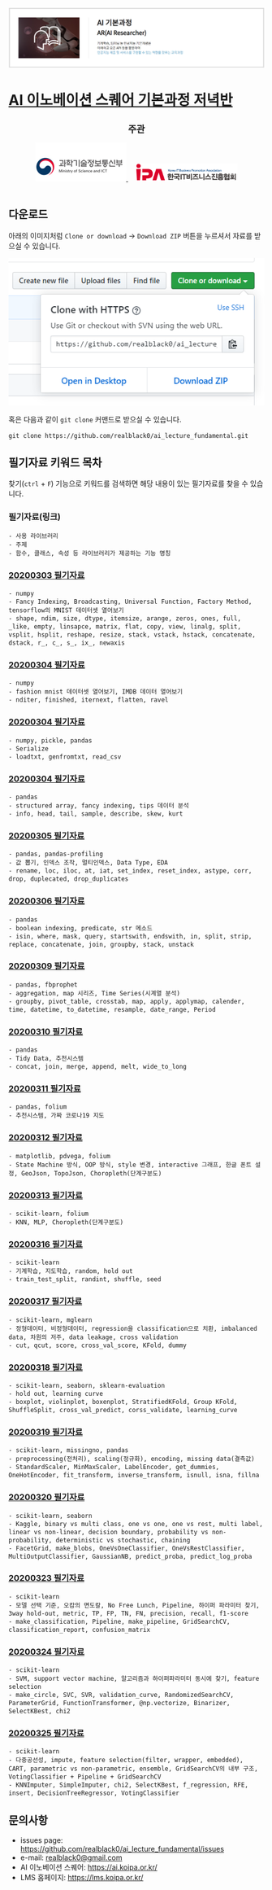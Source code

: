 <img src='imgs/course.png' />

# [AI 이노베이션 스퀘어 기본과정 저녁반](https://realblack0.github.io/ai_lecture_fundamental/)

<div align="center">
  <h2 style='font-weight: bold; font-size:18px;'>주관</h2>
  <a href='https://www.msit.go.kr/web/main/main.do'>
    <img src='imgs/logo_MSICT.png'/>
  </a>
  &nbsp;&nbsp;&nbsp;
  <a href='https://ai.koipa.or.kr/'>
    <img src='imgs/logo_IPA.png' width="200" hegiht="50" />
  </a>
</div>
<br/>


## 다운로드
아래의 이미지처럼 `Clone or download` -> `Download ZIP` 버튼을 누르셔서 자료를 받으실 수 있습니다.<br/>
<div align="center">
  <img src='imgs/howtodownload.png' /><br/>
</div>

혹은 다음과 같이 `git clone` 커맨드로 받으실 수 있습니다.
```dos
git clone https://github.com/realblack0/ai_lecture_fundamental.git
```

## 필기자료 키워드 목차
찾기(`ctrl` + `F`) 기능으로 키워드를 검색하면 해당 내용이 있는 필기자료를 찾을 수 있습니다.  

### 필기자료(링크)
    - 사용 라이브러리
    - 주제
    - 함수, 클래스, 속성 등 라이브러리가 제공하는 기능 명칭

### [20200303 필기자료](https://github.com/realblack0/ai_lecture_fundamental/blob/master/notebooks/20200303%20기본저녁반%20필기자료.ipynb)
    - numpy
    - Fancy Indexing, Broadcasting, Universal Function, Factory Method, tensorflow의 MNIST 데이터셋 열어보기
    - shape, ndim, size, dtype, itemsize, arange, zeros, ones, full, _like, empty, linsapce, matrix, flat, copy, view, linalg, split, vsplit, hsplit, reshape, resize, stack, vstack, hstack, concatenate, dstack, r_, c_, s_, ix_, newaxis

### [20200304 필기자료](https://github.com/realblack0/ai_lecture_fundamental/blob/master/notebooks/20200304%20기본저녁반%20필기자료(numpy).ipynb)
    - numpy
    - fashion mnist 데이터셋 열어보기, IMDB 데이터 열어보기
    - nditer, finished, iternext, flatten, ravel

### [20200304 필기자료](https://github.com/realblack0/ai_lecture_fundamental/blob/master/notebooks/20200304%20%EA%B8%B0%EB%B3%B8%EC%A0%80%EB%85%81%EB%B0%98%20%ED%95%84%EA%B8%B0%EC%9E%90%EB%A3%8C(numpy%2C%20pandas%20%EB%8D%B0%EC%9D%B4%ED%84%B0%20%EB%B6%88%EB%9F%AC%EC%98%A4%EA%B8%B0).ipynb)
    - numpy, pickle, pandas
    - Serialize
    - loadtxt, genfromtxt, read_csv

### [20200304 필기자료](https://github.com/realblack0/ai_lecture_fundamental/blob/master/notebooks/20200304%20%EA%B8%B0%EB%B3%B8%EC%A0%80%EB%85%81%EB%B0%98%20%ED%95%84%EA%B8%B0%EC%9E%90%EB%A3%8C(pandas).ipynb)
    - pandas 
    - structured array, fancy indexing, tips 데이터 분석
    - info, head, tail, sample, describe, skew, kurt

### [20200305 필기자료](https://github.com/realblack0/ai_lecture_fundamental/blob/master/notebooks/20200305%20%EA%B8%B0%EB%B3%B8%EC%A0%80%EB%85%81%EB%B0%98%20%ED%95%84%EA%B8%B0%EC%9E%90%EB%A3%8C.ipynb)
    - pandas, pandas-profiling
    - 값 뽑기, 인덱스 조작, 멀티인덱스, Data Type, EDA
    - rename, loc, iloc, at, iat, set_index, reset_index, astype, corr, drop, duplecated, drop_duplicates

### [20200306 필기자료](https://github.com/realblack0/ai_lecture_fundamental/blob/master/notebooks/20200306%20%EA%B8%B0%EB%B3%B8%EC%A0%80%EB%85%81%EB%B0%98%20%ED%95%84%EA%B8%B0%EC%9E%90%EB%A3%8C.ipynb)
    - pandas
    - boolean indexing, predicate, str 메소드
    - isin, where, mask, query, startswith, endswith, in, split, strip, replace, concatenate, join, groupby, stack, unstack

### [20200309 필기자료](https://github.com/realblack0/ai_lecture_fundamental/blob/master/notebooks/20200309%20%EA%B8%B0%EB%B3%B8%EC%A0%80%EB%85%81%EB%B0%98%20%ED%95%84%EA%B8%B0%EC%9E%90%EB%A3%8C.ipynb)
    - pandas, fbprophet
    - aggregation, map 시리즈, Time Series(시계열 분석)
    - groupby, pivot_table, crosstab, map, apply, applymap, calender, time, datetime, to_datetime, resample, date_range, Period

### [20200310 필기자료](https://github.com/realblack0/ai_lecture_fundamental/blob/master/notebooks/20200310%20%EA%B8%B0%EB%B3%B8%EC%A0%80%EB%85%81%EB%B0%98%20%ED%95%84%EA%B8%B0%EC%9E%90%EB%A3%8C.ipynb)
    - pandas
    - Tidy Data, 추천시스템
    - concat, join, merge, append, melt, wide_to_long

### [20200311 필기자료](https://github.com/realblack0/ai_lecture_fundamental/blob/master/notebooks/20200311%20%EA%B8%B0%EB%B3%B8%EC%A0%80%EB%85%81%EB%B0%98%20%ED%95%84%EA%B8%B0%EC%9E%90%EB%A3%8C.ipynb)
    - pandas, folium
    - 추천시스템, 가짜 코로나19 지도

### [20200312 필기자료](https://github.com/realblack0/ai_lecture_fundamental/blob/master/notebooks/20200312%20%EA%B8%B0%EB%B3%B8%EC%A0%80%EB%85%81%EB%B0%98%20%ED%95%84%EA%B8%B0%EC%9E%90%EB%A3%8C.ipynb)
    - matplotlib, pdvega, folium
    - State Machine 방식, OOP 방식, style 변경, interactive 그래프, 한글 폰트 설정, GeoJson, TopoJson, Choropleth(단계구분도)

### [20200313 필기자료](https://github.com/realblack0/ai_lecture_fundamental/blob/master/notebooks/20200313%20%EA%B8%B0%EB%B3%B8%EC%A0%80%EB%85%81%EB%B0%98%20%ED%95%84%EA%B8%B0%EC%9E%90%EB%A3%8C.ipynb)
    - scikit-learn, folium
    - KNN, MLP, Choropleth(단계구분도)
    
### [20200316 필기자료](https://github.com/realblack0/ai_lecture_fundamental/blob/master/notebooks/20200316%20%EA%B8%B0%EB%B3%B8%EC%A0%80%EB%85%81%EB%B0%98%20%ED%95%84%EA%B8%B0%EC%9E%90%EB%A3%8C.ipynb)
    - scikit-learn
    - 기계학습, 지도학습, random, hold out
    - train_test_split, randint, shuffle, seed

### [20200317 필기자료](https://github.com/realblack0/ai_lecture_fundamental/blob/master/notebooks/20200317%20%EA%B8%B0%EB%B3%B8%EC%A0%80%EB%85%81%EB%B0%98%20%ED%95%84%EA%B8%B0%EC%9E%90%EB%A3%8C.ipynb)
    - scikit-learn, mglearn
    - 정형데이터, 비정형데이터, regression을 classification으로 치환, imbalanced data, 차원의 저주, data leakage, cross validation
    - cut, qcut, score, cross_val_score, KFold, dummy
    
### [20200318 필기자료](https://github.com/realblack0/ai_lecture_fundamental/blob/master/notebooks/20200318%20%EA%B8%B0%EB%B3%B8%EC%A0%80%EB%85%81%EB%B0%98%20%ED%95%84%EA%B8%B0%EC%9E%90%EB%A3%8C.ipynb)
    - scikit-learn, seaborn, sklearn-evaluation
    - hold out, learning curve
    - boxplot, violinplot, boxenplot, StratifiedKFold, Group KFold, ShuffleSplit, cross_val_predict, corss_validate, learning_curve

### [20200319 필기자료](https://github.com/realblack0/ai_lecture_fundamental/blob/master/notebooks/20200319%20%EA%B8%B0%EB%B3%B8%EC%A0%80%EB%85%81%EB%B0%98%20%ED%95%84%EA%B8%B0%EC%9E%90%EB%A3%8C.ipynb)
    - scikit-learn, missingno, pandas
    - preprocessing(전처리), scaling(정규화), encoding, missing data(결측값)
    - StandardScaler, MinMaxScaler, LabelEncoder, get_dummies, OneHotEncoder, fit_transform, inverse_transform, isnull, isna, fillna

### [20200320 필기자료](https://github.com/realblack0/ai_lecture_fundamental/blob/master/notebooks/20200320%20%EA%B8%B0%EB%B3%B8%EC%A0%80%EB%85%81%EB%B0%98%20%ED%95%84%EA%B8%B0%EC%9E%90%EB%A3%8C%20.ipynb)
    - scikit-learn, seaborn
    - Kaggle, binary vs multi class, one vs one, one vs rest, multi label, linear vs non-linear, decision boundary, probability vs non-probability, deterministic vs stochastic, chaining
    - FacetGrid, make_blobs, OneVsOneClassifier, OneVsRestClassifier, MultiOutputClassifier, GaussianNB, predict_proba, predict_log_proba
    
### [20200323 필기자료](https://github.com/realblack0/ai_lecture_fundamental/blob/master/notebooks/20200323%20%EA%B8%B0%EB%B3%B8%EC%A0%80%EB%85%81%EB%B0%98%20%ED%95%84%EA%B8%B0%EC%9E%90%EB%A3%8C.ipynb)
    - scikit-learn
    - 모델 선택 기준, 오캄의 면도칼, No Free Lunch, Pipeline, 하이퍼 파라미터 찾기, 3way hold-out, metric, TP, FP, TN, FN, precision, recall, f1-score
    - make_classification, Pipeline, make_pipeline, GridSearchCV, classification_report, confusion_matrix

### [20200324 필기자료](https://github.com/realblack0/ai_lecture_fundamental/blob/master/notebooks/20200324%20%EA%B8%B0%EB%B3%B8%EC%A0%80%EB%85%81%EB%B0%98%20%ED%95%84%EA%B8%B0%EC%9E%90%EB%A3%8C.ipynb)
    - scikit-learn
    - SVM, support vector machine, 알고리즘과 하이퍼파라미터 동시에 찾기, feature selection
    - make_circle, SVC, SVR, validation_curve, RandomizedSearchCV, ParameterGrid, FunctionTransformer, @np.vectorize, Binarizer, SelectKBest, chi2
    
### [20200325 필기자료](https://github.com/realblack0/ai_lecture_fundamental/blob/master/notebooks/20200325%20%EA%B8%B0%EB%B3%B8%EC%A0%80%EB%85%81%EB%B0%98%20%ED%95%84%EA%B8%B0%EC%9E%90%EB%A3%8C.ipynb)
    - scikit-learn
    - 다중공선성, impute, feature selection(filter, wrapper, embedded), CART, parametric vs non-parametric, ensemble, GridSearchCV의 내부 구조, VotingClassifier + Pipeline + GridSearchCV
    - KNNImputer, SimpleImputer, chi2, SelectKBest, f_regression, RFE, insert, DecisionTreeRegressor, VotingClassifier

## 문의사항
- issues page: https://github.com/realblack0/ai_lecture_fundamental/issues
- e-mail: realblack0@gmail.com
- AI 이노베이션 스퀘어: https://ai.koipa.or.kr/
- LMS 홈페이지: https://lms.koipa.or.kr/
